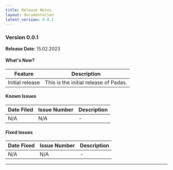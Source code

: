 ```yaml
---
title: Release Notes
layout: documentation
latest_version: 0.0.1
---
```


### Version 0.0.1

**Release Date**: 15.02.2023

#### What's New?

| Feature                       | Description |
| ----------------------        | ----------------------       
| Initial release               | This is the initial release of Padas.


#### Known Issues

| Date Filed    | Issue Number      | Description |
| ------------- | ----------------  | ----------------------       
| N/A    | N/A          | -


#### Fixed Issues

| Date Fixed    | Issue Number      | Description |
| ------------- | ----------------  | ----------------------       
| N/A    | N/A	          | -

---
